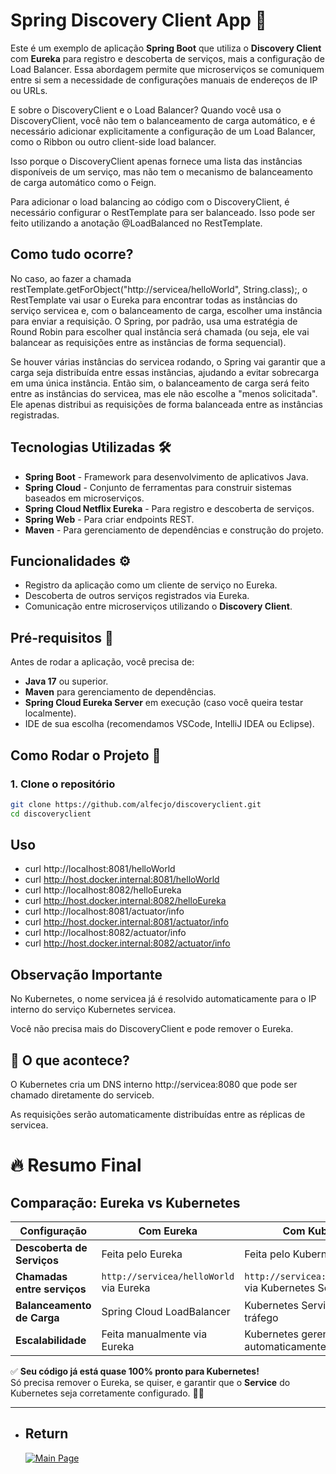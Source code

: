# Spring Discovery Client App 🚀

Este é um exemplo de aplicação **Spring Boot** que utiliza o **Discovery Client** com **Eureka** para registro e descoberta de serviços, mais a configuração de Load Balancer. Essa abordagem permite que microserviços se comuniquem entre si sem a necessidade de configurações manuais de endereços de IP ou URLs.

E sobre o DiscoveryClient e o Load Balancer?
Quando você usa o DiscoveryClient, você não tem o balanceamento de carga automático, e é necessário adicionar explicitamente a configuração de um Load Balancer, como o Ribbon ou outro client-side load balancer.

Isso porque o DiscoveryClient apenas fornece uma lista das instâncias disponíveis de um serviço, mas não tem o mecanismo de balanceamento de carga automático como o Feign.

Para adicionar o load balancing ao código com o DiscoveryClient, é necessário configurar o RestTemplate para ser balanceado. Isso pode ser feito utilizando a anotação @LoadBalanced no RestTemplate.

## Como tudo ocorre?

No caso, ao fazer a chamada restTemplate.getForObject("http://servicea/helloWorld", String.class);, o RestTemplate vai usar o Eureka para encontrar todas as instâncias do serviço servicea e, com o balanceamento de carga, escolher uma instância para enviar a requisição. O Spring, por padrão, usa uma estratégia de Round Robin para escolher qual instância será chamada (ou seja, ele vai balancear as requisições entre as instâncias de forma sequencial).

Se houver várias instâncias do servicea rodando, o Spring vai garantir que a carga seja distribuída entre essas instâncias, ajudando a evitar sobrecarga em uma única instância. Então sim, o balanceamento de carga será feito entre as instâncias do servicea, mas ele não escolhe a "menos solicitada". Ele apenas distribui as requisições de forma balanceada entre as instâncias registradas.

## Tecnologias Utilizadas 🛠️

- **Spring Boot** - Framework para desenvolvimento de aplicativos Java.
- **Spring Cloud** - Conjunto de ferramentas para construir sistemas baseados em microserviços.
- **Spring Cloud Netflix Eureka** - Para registro e descoberta de serviços.
- **Spring Web** - Para criar endpoints REST.
- **Maven** - Para gerenciamento de dependências e construção do projeto.

## Funcionalidades ⚙️

- Registro da aplicação como um cliente de serviço no Eureka.
- Descoberta de outros serviços registrados via Eureka.
- Comunicação entre microserviços utilizando o **Discovery Client**.

## Pré-requisitos 🚨

Antes de rodar a aplicação, você precisa de:

- **Java 17** ou superior.
- **Maven** para gerenciamento de dependências.
- **Spring Cloud Eureka Server** em execução (caso você queira testar localmente).
- IDE de sua escolha (recomendamos VSCode, IntelliJ IDEA ou Eclipse).

## Como Rodar o Projeto 🚀

### 1. Clone o repositório

```bash
git clone https://github.com/alfecjo/discoveryclient.git
cd discoveryclient
```

## Uso
- curl http://localhost:8081/helloWorld
- curl http://host.docker.internal:8081/helloWorld
- curl http://localhost:8082/helloEureka
- curl http://host.docker.internal:8082/helloEureka
- curl http://localhost:8081/actuator/info
- curl http://host.docker.internal:8081/actuator/info
- curl http://localhost:8082/actuator/info
- curl http://host.docker.internal:8082/actuator/info

## Observação Importante

No Kubernetes, o nome servicea já é resolvido automaticamente para o IP interno do serviço Kubernetes servicea.

Você não precisa mais do DiscoveryClient e pode remover o Eureka.

## 📌 O que acontece?

O Kubernetes cria um DNS interno http://servicea:8080 que pode ser chamado diretamente do serviceb.

As requisições serão automaticamente distribuídas entre as réplicas de servicea.

# 🔥 Resumo Final

## Comparação: Eureka vs Kubernetes

| Configuração            | Com Eureka                          | Com Kubernetes                         |
|-------------------------|-----------------------------------|---------------------------------------|
| **Descoberta de Serviços** | Feita pelo Eureka                 | Feita pelo Kubernetes                 |
| **Chamadas entre serviços** | `http://servicea/helloWorld` via Eureka | `http://servicea:8080/helloWorld` via Kubernetes Service |
| **Balanceamento de Carga** | Spring Cloud LoadBalancer        | Kubernetes Service distribui tráfego  |
| **Escalabilidade**      | Feita manualmente via Eureka      | Kubernetes gerencia automaticamente  |


✅ **Seu código já está quase 100% pronto para Kubernetes!**  
Só precisa remover o Eureka, se quiser, e garantir que o **Service** do Kubernetes seja corretamente configurado.  🚀🔥

---

- ## Return
  [![Main Page](https://img.shields.io/badge/Main-Page?style=for-the-badge&logo=github&logoColor=white)](https://github.com/alfecjo/java-spring-testes/tree/main)

